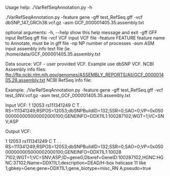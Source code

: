 


Usage help: ./VarRefSeqAnnotation.py -h

./VarRefSeqAnnotation.py -feature gene -gff test_RefSeq.gff -vcf dbSNP_147_GRCh38.vcf.gz -asm GCF_000001405.35.assembly.txt

optional arguments:
  -h, --help        show this help message and exit
  -gff GFF          input RefSeq gff file
  -vcf VCF          input VCF file
  -feature FEATURE  feature name to Annotate, must be in gff file
  -np NP            number of processes
  -asm ASM          input assembly info text file (ie.
                    /home/data/GCF_000001405.35.assembly.txt


Data source:
VCF - user provided VCF.  Example use dbSNP VCF.
NCBI Assembly info files: ftp://ftp.ncbi.nlm.nih.gov/genomes/ASSEMBLY_REPORTS/All/GCF_000001405.28.assembly.txt
NCBI RefSeq info file: 

Example: 
./VarRefSeqAnnotation.py -feature gene -gff test_RefSeq.gff -vcf test_SNV.vcf.gz -asm test_GCF_000001405.35.assembly.txt 

Input VCF:
1       12053   rs111341249     C       T       .       .       RS=111341249;RSPOS=12053;dbSNPBuildID=132;SSR=0;SAO=0;VP=0x050000000005000002000100;GENEINFO=DDX11L1:100287102;WGT=1;VC=SNV;ASP

Output VCF:

1       12053   rs111341249     C       T       .       .       RS=111341249;RSPOS=12053;dbSNPBuildID=132;SSR=0;SAO=0;VP=0x050000000005000002000100;GENEINFO=DDX11L1:10028
7102;WGT=1;VC=SNV;ASP;ID=gene0;Dbxref=GeneID:100287102,HGNC:HGNC:37102;Name=DDX11L1;description=DEAD/H-box helicase 11 like 1;gbkey=Gene;gene=DDX11L1;gene_biotype=misc_RN
A;pseudo=true
